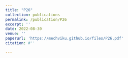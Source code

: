 ```yaml
---
title: "P26"
collection: publications
permalink: /publication/P26
excerpt: ''
date: 2022-08-30
venue: ''
paperurl: 'https://mechviku.github.io/files/P26.pdf'
citation: #''

---
```


[Download paper here]: (https://mechviku.github.io/files/P26.pdf)






